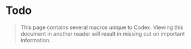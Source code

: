 <!--
title: TODO
subtitle: Roadmap &amp; Whats next
 
processors:
  disabled:
    - toc


buttons:
  type: buttons
  buttons:    
    github: 
      text: Open issues
      icon: fa fa-github    
      attr:
          href: https://projects.radic.nl/projects/CODEX
          target: _blank
              
-->


# Todo

<!--*codex:general:hide*-->
> This page contains several macros unique to Codex. 
  Viewing this document in another reader will result in missing out on important information.
<!--*codex:/general:hide*-->

<br>
<!--*codex:jira:issues:list('CODEX', 'type,id,summary,priority,reporter,fix-versions,status', 'resolution = Unresolved', 'Rank ASC')*-->


